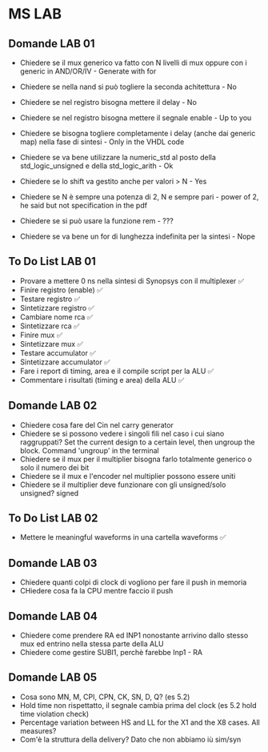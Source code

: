 # MS LAB


## Domande LAB 01
 - Chiedere se il mux generico va fatto con N livelli di mux oppure con i generic in AND/OR/IV - Generate with for
 - Chiedere se nella nand si può togliere la seconda achitettura - No
 
 - Chiedere se nel registro bisogna mettere il delay - No
 - Chiedere se nel registro bisogna mettere il segnale enable - Up to you
 
 - Chiedere se bisogna togliere completamente i delay (anche dai generic map) nella fase di sintesi - Only in the VHDL code
 - Chiedere se va bene utilizzare la numeric_std al posto della std_logic_unsigned e della std_logic_arith - Ok
 - Chiedere se lo shift va gestito anche per valori > N - Yes
 - Chiedere se N è sempre una potenza di 2, N e sempre pari - power of 2, he said but not specification in the pdf
 - Chiedere se si può usare la funzione rem - ???
 - Chiedere se va bene un for di lunghezza indefinita per la sintesi - Nope

## To Do List LAB 01
 - Provare a mettere 0 ns nella sintesi di Synopsys con il multiplexer :white_check_mark:
 - Finire registro (enable) :white_check_mark:
 - Testare registro :white_check_mark:
 - Sintetizzare registro :white_check_mark:
 - Cambiare nome rca :white_check_mark:
 - Sintetizzare rca :white_check_mark:
 - Finire mux :white_check_mark:
 - Sintetizzare mux :white_check_mark:
 - Testare accumulator :white_check_mark:
 - Sintetizzare accumulator :white_check_mark: 
 - Fare i report di timing, area e il compile script per la ALU :white_check_mark: 
 - Commentare i risultati (timing e area) della ALU :white_check_mark: 


## Domande LAB 02
- Chiedere cosa fare del Cin nel carry generator
- Chiedere se si possono vedere i singoli fili nel caso i cui siano raggruppati? Set the current design to a certain level, then ungroup the block. Command 'ungroup' in the terminal
- Chiedere se il mux per il multiplier bisogna farlo totalmente generico o solo il numero dei bit
- Chiedere se il mux e l'encoder nel multiplier possono essere uniti
- Chiedere se il multiplier deve funzionare con gli unsigned/solo unsigned? signed


## To Do List LAB 02
- Mettere le meaningful waveforms in una cartella waveforms :white_check_mark: 


## Domande LAB 03
- Chiedere quanti colpi di clock di vogliono per fare il push in memoria
- CHiedere cosa fa la CPU mentre faccio il push

## Domande LAB 04

- Chiedere come prendere RA ed INP1 nonostante arrivino dallo stesso mux ed entrino nella stessa parte della ALU
- Chiedere come gestire SUBI1, perchè farebbe Inp1 - RA


## Domande LAB 05
- Cosa sono MN, M, CPI, CPN, CK, SN, D, Q? (es 5.2)
- Hold time non rispettatto, il segnale cambia prima del clock (es 5.2 hold time violation check)
- Percentage variation between HS and LL for the X1 and the X8 cases. All measures?
- Com'è la struttura della delivery? Dato che non abbiamo iù sim/syn
